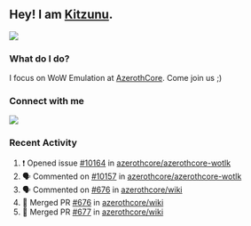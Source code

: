 ## Hey! I am [Kitzunu](https://Github.com/Kitzunu).

<!--<a href="https://github-readme-stats.kitzunu.vercel.app/api?username=Kitzunu&show_icons=true&theme=dark">
  <img align="center" src="https://github-readme-stats.kitzunu.vercel.app/api?username=Kitzunu&show_icons=true&theme=dark" />
</a>-->
<a href="https://github-readme-stats.kitzunu.vercel.app/api?username=Kitzunu&show_icons=true&theme=dark">
  <img align="center" src="https://github-readme-stats.vercel.app/api/top-langs/?username=Kitzunu&layout=compact&theme=dark" />
</a>

### What do I do?

I focus on WoW Emulation at [AzerothCore](https://Github.com/AzerothCore). Come join us ;)

### Connect with me
[![](https://img.shields.io/badge/AzerothCore%20Discord-Connect%20with%20me!-green)](https://discord.com/invite/gkt4y2x)

### Recent Activity

<!--START_SECTION:activity-->
1. ❗️ Opened issue [#10164](https://github.com/azerothcore/azerothcore-wotlk/issues/10164) in [azerothcore/azerothcore-wotlk](https://github.com/azerothcore/azerothcore-wotlk)
2. 🗣 Commented on [#10157](https://github.com/azerothcore/azerothcore-wotlk/issues/10157) in [azerothcore/azerothcore-wotlk](https://github.com/azerothcore/azerothcore-wotlk)
3. 🗣 Commented on [#676](https://github.com/azerothcore/wiki/issues/676) in [azerothcore/wiki](https://github.com/azerothcore/wiki)
4. 🎉 Merged PR [#676](https://github.com/azerothcore/wiki/pull/676) in [azerothcore/wiki](https://github.com/azerothcore/wiki)
5. 🎉 Merged PR [#677](https://github.com/azerothcore/wiki/pull/677) in [azerothcore/wiki](https://github.com/azerothcore/wiki)
<!--END_SECTION:activity-->
